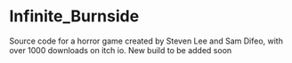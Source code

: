 # Infinite_Burnside
Source code for a horror game created by Steven Lee and Sam Difeo, with over 1000 downloads on itch io.
New build to be added soon
